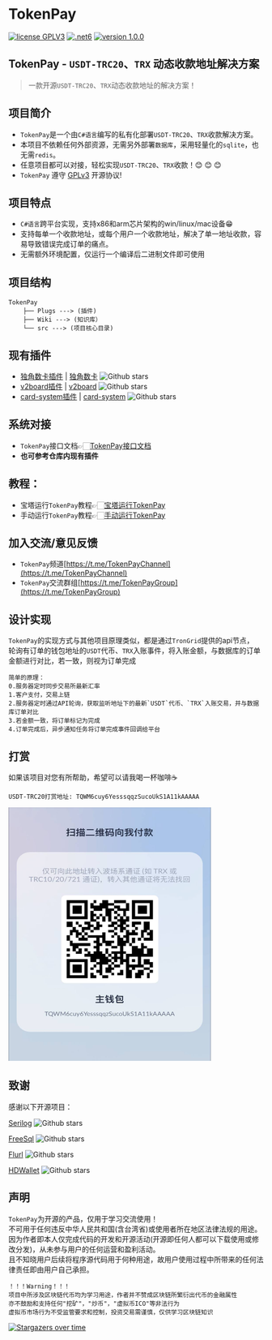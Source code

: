 ﻿# TokenPay
<p>
<a href="https://www.gnu.org/licenses/gpl-3.0.html"><img src="https://img.shields.io/badge/license-GPLV3-blue" alt="license GPLV3"></a>
<a href="https://www.php.net/releases/7_4_0.php"><img src="https://img.shields.io/badge/.NET-6-orange" alt=".net6"></a>
<a href="https://github.com/assimon/dujiaoka/releases/tag/1.0.0"><img src="https://img.shields.io/badge/version-1.0.0-red" alt="version 1.0.0"></a>
</p>

## TokenPay - `USDT-TRC20`、`TRX` 动态收款地址解决方案

>一款开源`USDT-TRC20`、`TRX`动态收款地址的解决方案！

## 项目简介
- `TokenPay`是一个由`C#语言`编写的私有化部署`USDT-TRC20`、`TRX`收款解决方案。     
- 本项目不依赖任何外部资源，无需另外部署`数据库`，采用轻量化的`sqlite`，也无需`redis`。
- 任意项目都可以对接，轻松实现`USDT-TRC20`、`TRX`收款！😊 😊 😊
- `TokenPay` 遵守 [GPLv3](https://www.gnu.org/licenses/gpl-3.0.html) 开源协议!

## 项目特点
- `C#语言`跨平台实现，支持x86和arm芯片架构的win/linux/mac设备😁
- 支持每单一个收款地址，或每个用户一个收款地址，解决了单一地址收款，容易导致错误完成订单的痛点。
- 无需额外环境配置，仅运行一个编译后二进制文件即可使用

## 项目结构
```
TokenPay
    ├── Plugs ---> (插件)
    ├── Wiki ---> (知识库）
    └── src ---> (项目核心目录)
```
## 现有插件
- [独角数卡插件](Plugs/dujiaoka/) | [独角数卡](https://github.com/assimon/dujiaoka) ![Github stars](https://img.shields.io/github/stars/assimon/dujiaoka?style=social)
- [v2board插件](Plugs/v2board/) | [v2board](https://github.com/v2board/v2board) ![Github stars](https://img.shields.io/github/stars/v2board/v2board?style=social)
- [card-system插件](Plugs/card-system/) | [card-system](https://github.com/Tai7sy/card-system) ![Github stars](https://img.shields.io/github/stars/Tai7sy/card-system?style=social)

## 系统对接
- `TokenPay`接口文档👉🏻[TokenPay接口文档](Wiki/docs.md)
- **也可参考仓库内现有插件**

## 教程：
- 宝塔运行`TokenPay`教程👉🏻[宝塔运行TokenPay](Wiki/BT_RUN.md)
- 手动运行`TokenPay`教程👉🏻[手动运行TokenPay](Wiki/manual_RUN.md)


## 加入交流/意见反馈
- `TokenPay`频道[https://t.me/TokenPayChannel](https://t.me/TokenPayChannel)
- `TokenPay`交流群组[https://t.me/TokenPayGroup](https://t.me/TokenPayGroup)

## 设计实现
`TokenPay`的实现方式与其他项目原理类似，都是通过`TronGrid`提供的api节点，      
轮询有订单的钱包地址的`USDT`代币、`TRX`入账事件，将入账金额，与数据库的订单金额进行对比，若一致，则视为订单完成
```
简单的原理：
0.服务器定时同步交易所最新汇率
1.客户支付，交易上链
2.服务器定时通过API轮询，获取监听地址下的最新`USDT`代币、`TRX`入账交易，并与数据库订单对比
3.若金额一致，将订单标记为完成
4.订单完成后，异步通知任务将订单完成事件回调给平台
```

## 打赏
如果该项目对您有所帮助，希望可以请我喝一杯咖啡☕️
```
USDT-TRC20打赏地址: TQWM6cuy6YesssqqzSucoUkS1A11kAAAAA
```
<img src="Wiki/imgs/usdt_thanks.jpg" width = "400" height = "500" alt="usdt扫码打赏"/>

## 致谢
感谢以下开源项目：

[Serilog](https://github.com/serilog/serilog) ![Github stars](https://img.shields.io/github/stars/serilog/serilog?style=social)

[FreeSql](https://github.com/dotnetcore/FreeSql) ![Github stars](https://img.shields.io/github/stars/dotnetcore/FreeSql?style=social)

[Flurl](https://github.com/tmenier/Flurl) ![Github stars](https://img.shields.io/github/stars/tmenier/Flurl?style=social)

[HDWallet](https://github.com/farukterzioglu/HDWallet) ![Github stars](https://github.com/farukterzioglu/HDWallet?style=social)

## 声明
`TokenPay`为开源的产品，仅用于学习交流使用！       
不可用于任何违反中华人民共和国(含台湾省)或使用者所在地区法律法规的用途。           
因为作者即本人仅完成代码的开发和开源活动(开源即任何人都可以下载使用或修改分发)，从未参与用户的任何运营和盈利活动。       
且不知晓用户后续将程序源代码用于何种用途，故用户使用过程中所带来的任何法律责任即由用户自己承担。            
```
！！！Warning！！！
项目中所涉及区块链代币均为学习用途，作者并不赞成区块链所繁衍出代币的金融属性
亦不鼓励和支持任何"挖矿"，"炒币"，"虚拟币ICO"等非法行为
虚拟币市场行为不受监管要求和控制，投资交易需谨慎，仅供学习区块链知识
```
[![Stargazers over time](https://starchart.cc/LightCountry/TokenPay.svg)](https://starchart.cc/LightCountry/TokenPay)
